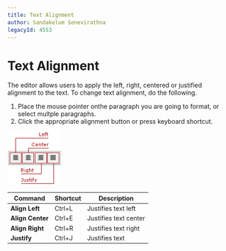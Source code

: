 ```yaml
---
title: Text Alignment
author: Sandakelum Senevirathna
legacyId: 4553
---
```

# Text Alignment
The editor allows users to apply the left, right, centered or justified alignment to the text. To change text alignment, do the following.
1. Place the mouse pointer onthe paragraph you are going to format, or select multple paragraphs.
2. Click the appropriate alignment button or press keyboard shortcut.

![ASPxHtmlEditor-Buttons-Align](../../../images/img7431.png)


| Command  | Shortcut | Description |
|---|---|---|
| **Align Left** | Ctrl+L | Justifies text left |
| **Align Center** | Ctrl+E | Justifies text center |
| **Align Right** | Ctrl+R | Justifies text right |
| **Justify** | Ctrl+J | Justifies text |